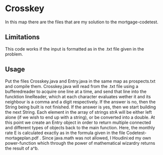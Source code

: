 # Crosskey
In this map there are the files that are my solution to the mortgage-codetest.

## Limitations
This code works if the input is formatted as in the .txt file given in the problem.

## Usage

Put the files Crosskey.java and Entry.java in the same map as prospects.txt and compile them. Crosskey.java will read from the .txt file using a bufferedreader to acquire one line at a time, and send that line into the funcktion lineReader, which at each character evaluates wether it and its neighbour is a comma and a digit respectively. If the answer is no, then the String being built is not finished. If the answer is yes, then we start building the next String. Each element in the array of strings strA will be either left alone (if we wish to end up with a string), or be converted into a double. At this point we create an Entry object in order to return multiple connected and different types of objects back to the main function. Here, the monthly rate E is calculated exactly as in the formula given in the file Codetest-mortageplan.pdf . Since java.math was not allowed, I Houdini:ed my own power-function which through the power of mathematical wizardry returns the result of a^b.
